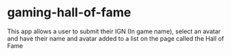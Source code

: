 # gaming-hall-of-fame
This app allows a user to submit their IGN (In game name), select an avatar and have their name and avatar added to a list on the page  called the Hall of Fame

